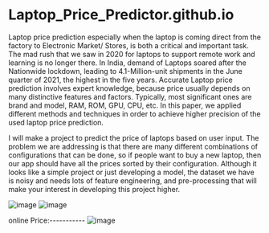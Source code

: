 # Laptop_Price_Predictor.github.io
Laptop price prediction especially when the laptop is coming direct from the factory to Electronic Market/
Stores, is both a critical and important task. The mad rush that we saw in 2020 for laptops to support remote
work and learning is no longer there. In India, demand of Laptops soared after the Nationwide lockdown,
leading to 4.1-Million-unit shipments in the June quarter of 2021, the highest in the five years. Accurate Laptop
price prediction involves expert knowledge, because price usually depends on many distinctive features and
factors. Typically, most significant ones are brand and model, RAM, ROM, GPU, CPU, etc. In this paper, we
applied different methods and techniques in order to achieve higher precision of the used laptop price prediction.

I will make a project to predict the price of laptops based on user input. The problem we are addressing is that there are many different combinations of configurations that can be done, so if people want to buy a new laptop, then our app should have all the prices sorted by their configuration. Although it looks like a simple project or just developing a model, the dataset we have is noisy and needs lots of feature engineering, and pre-processing that will make your interest in developing this project higher.

![image](https://user-images.githubusercontent.com/99401047/230360377-2d230e87-64f0-493f-8564-90310db17b6c.png)
![image](https://user-images.githubusercontent.com/99401047/230360510-d2478408-abc0-4778-98ad-235aca3d6d80.png)

online Price:-----------
![image](https://user-images.githubusercontent.com/99401047/230360605-32dcb5cd-592a-4274-89fb-48f04b97e576.png)

